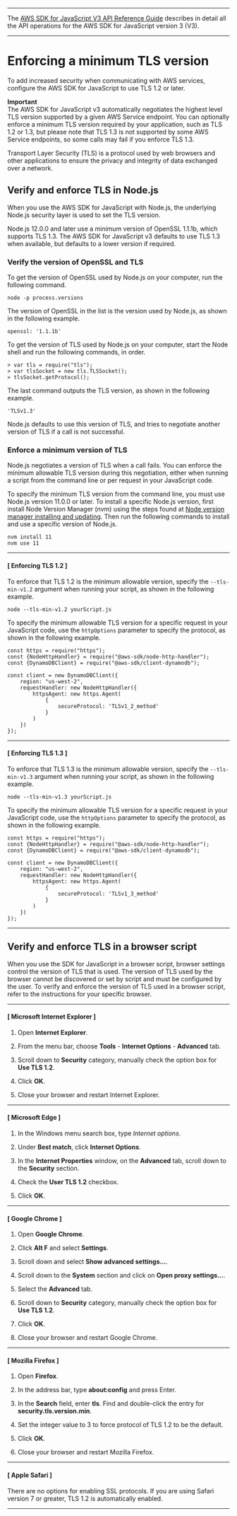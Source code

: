 --------

 The [AWS SDK for JavaScript V3 API Reference Guide](https://docs.aws.amazon.com/AWSJavaScriptSDK/v3/latest/index.html) describes in detail all the API operations for the AWS SDK for JavaScript version 3 \(V3\)\. 

--------

# Enforcing a minimum TLS version<a name="enforcing-tls"></a>

To add increased security when communicating with AWS services, configure the AWS SDK for JavaScript to use TLS 1\.2 or later\. 

**Important**  
The AWS SDK for JavaScript v3 automatically negotiates the highest level TLS version supported by a given AWS Service endpoint\. You can optionally enforce a minimum TLS version required by your application, such as TLS 1\.2 or 1\.3, but please note that TLS 1\.3 is not supported by some AWS Service endpoints, so some calls may fail if you enforce TLS 1\.3\.

Transport Layer Security \(TLS\) is a protocol used by web browsers and other applications to ensure the privacy and integrity of data exchanged over a network\.

## Verify and enforce TLS in Node\.js<a name="node-verify-enforce-tls"></a>

When you use the AWS SDK for JavaScript with Node\.js, the underlying Node\.js security layer is used to set the TLS version\.

Node\.js 12\.0\.0 and later use a minimum version of OpenSSL 1\.1\.1b, which supports TLS 1\.3\. The AWS SDK for JavaScript v3 defaults to use TLS 1\.3 when available, but defaults to a lower version if required\.

### Verify the version of OpenSSL and TLS<a name="verify-tls-version"></a>

To get the version of OpenSSL used by Node\.js on your computer, run the following command\.

```
node -p process.versions
```

The version of OpenSSL in the list is the version used by Node\.js, as shown in the following example\.

```
openssl: '1.1.1b'
```

To get the version of TLS used by Node\.js on your computer, start the Node shell and run the following commands, in order\.

```
> var tls = require("tls");
> var tlsSocket = new tls.TLSSocket();
> tlsSocket.getProtocol();
```

The last command outputs the TLS version, as shown in the following example\.

```
'TLSv1.3'
```

Node\.js defaults to use this version of TLS, and tries to negotiate another version of TLS if a call is not successful\.

### Enforce a minimum version of TLS<a name="enforce-tls-version"></a>

Node\.js negotiates a version of TLS when a call fails\. You can enforce the minimum allowable TLS version during this negotiation, either when running a script from the command line or per request in your JavaScript code\. 

To specify the minimum TLS version from the command line, you must use Node\.js version 11\.0\.0 or later\. To install a specific Node\.js version, first install Node Version Manager \(nvm\) using the steps found at [Node version manager installing and updating](https://github.com/nvm-sh/nvm#installing-and-updating)\. Then run the following commands to install and use a specific version of Node\.js\. 

```
nvm install 11
nvm use 11
```

------
#### [ Enforcing TLS 1\.2 ]

To enforce that TLS 1\.2 is the minimum allowable version, specify the `--tls-min-v1.2` argument when running your script, as shown in the following example\.

```
node --tls-min-v1.2 yourScript.js
```

To specify the minimum allowable TLS version for a specific request in your JavaScript code, use the `httpOptions` parameter to specify the protocol, as shown in the following example\.

```
const https = require("https");
const {NodeHttpHandler} = require("@aws-sdk/node-http-handler");
const {DynamoDBClient} = require("@aws-sdk/client-dynamodb");

const client = new DynamoDBClient({
    region: "us-west-2",
    requestHandler: new NodeHttpHandler({
        httpsAgent: new https.Agent(
            {
                secureProtocol: 'TLSv1_2_method'
            }
        )
    })
});
```

------
#### [ Enforcing TLS 1\.3 ]

To enforce that TLS 1\.3 is the minimum allowable version, specify the `--tls-min-v1.3` argument when running your script, as shown in the following example\.

```
node --tls-min-v1.3 yourScript.js
```

To specify the minimum allowable TLS version for a specific request in your JavaScript code, use the `httpOptions` parameter to specify the protocol, as shown in the following example\.

```
const https = require("https");
const {NodeHttpHandler} = require("@aws-sdk/node-http-handler");
const {DynamoDBClient} = require("@aws-sdk/client-dynamodb");

const client = new DynamoDBClient({
    region: "us-west-2",
    requestHandler: new NodeHttpHandler({
        httpsAgent: new https.Agent(
            {
                secureProtocol: 'TLSv1_3_method'
            }
        )
    })
});
```

------

## Verify and enforce TLS in a browser script<a name="browser-verify-enforce-tls"></a>

When you use the SDK for JavaScript in a browser script, browser settings control the version of TLS that is used\. The version of TLS used by the browser cannot be discovered or set by script and must be configured by the user\. To verify and enforce the version of TLS used in a browser script, refer to the instructions for your specific browser\.

------
#### [ Microsoft Internet Explorer ]

1. Open **Internet Explorer**\.

1. From the menu bar, choose **Tools** \- **Internet Options** \- **Advanced** tab\.

1. Scroll down to **Security** category, manually check the option box for **Use TLS 1\.2**\.

1. Click **OK**\.

1. Close your browser and restart Internet Explorer\.

------
#### [ Microsoft Edge ]

1. In the Windows menu search box, type *Internet options*\.

1. Under **Best match**, click **Internet Options**\.

1. In the **Internet Properties** window, on the **Advanced** tab, scroll down to the **Security** section\.

1. Check the **User TLS 1\.2** checkbox\.

1. Click **OK**\.

------
#### [ Google Chrome ]

1. Open **Google Chrome**\.

1. Click **Alt F** and select **Settings**\.

1. Scroll down and select **Show advanced settings\.\.\.**\.

1. Scroll down to the **System** section and click on **Open proxy settings\.\.\.**\.

1. Select the **Advanced** tab\.

1. Scroll down to **Security** category, manually check the option box for **Use TLS 1\.2**\.

1. Click **OK**\.

1. Close your browser and restart Google Chrome\.

------
#### [ Mozilla Firefox ]

1. Open **Firefox**\.

1. In the address bar, type **about:config** and press Enter\.

1. In the **Search** field, enter **tls**\. Find and double\-click the entry for **security\.tls\.version\.min**\.

1. Set the integer value to 3 to force protocol of TLS 1\.2 to be the default\.

1. Click **OK**\.

1. Close your browser and restart Mozilla Firefox\.

------
#### [ Apple Safari ]

There are no options for enabling SSL protocols\. If you are using Safari version 7 or greater, TLS 1\.2 is automatically enabled\.

------